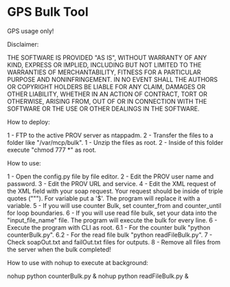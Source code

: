 # GPS Bulk Tool

GPS usage only!


Disclaimer:

THE SOFTWARE IS PROVIDED "AS IS", WITHOUT WARRANTY OF ANY KIND,
EXPRESS OR IMPLIED, INCLUDING BUT NOT LIMITED TO THE WARRANTIES OF
MERCHANTABILITY, FITNESS FOR A PARTICULAR PURPOSE AND
NONINFRINGEMENT. IN NO EVENT SHALL THE AUTHORS OR COPYRIGHT HOLDERS BE
LIABLE FOR ANY CLAIM, DAMAGES OR OTHER LIABILITY, WHETHER IN AN ACTION
OF CONTRACT, TORT OR OTHERWISE, ARISING FROM, OUT OF OR IN CONNECTION
WITH THE SOFTWARE OR THE USE OR OTHER DEALINGS IN THE SOFTWARE.


How to deploy:

1 - FTP to the active PROV server as ntappadm.
2 - Transfer the files to a folder like  "/var/mcp/bulk".
1 - Unzip the files as root.
2 - Inside of this folder execute "chmod 777 *" as root.



How to use:

1 - Open the config.py file by file editor.
2 - Edit the PROV user name and password.
3 - Edit the PROV URL and service.
4 - Edit the XML request of the XML field with your soap request. Your request
should be inside of triple quotes ("""). For variable put a '$'. The program
will replace it with a variable.
5 - If you will use counter Bulk, set counter_from and counter_until for loop
boundaries.
6 - If you will use read file bulk, set your data into the "input_file_name"
file. The program will execute the bulk for every line.
6 - Execute the program with CLI as root.
6.1 - For the counter bulk "python counterBulk.py".
6.2 - For the read file bulk "python readFileBulk.py".
7 - Check soapOut.txt and failOut.txt files for outputs.
8 - Remove all files from the server when the bulk completed!



How to use with nohup to execute at background:

nohup python counterBulk.py &
nohup python readFileBulk.py &
